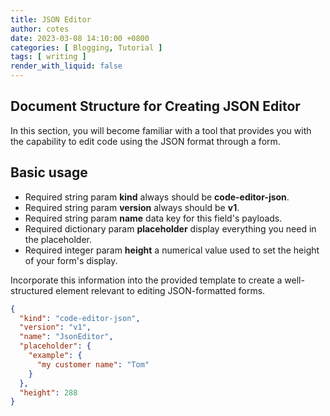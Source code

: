 ```yaml
---
title: JSON Editor
author: cotes
date: 2023-03-08 14:10:00 +0800
categories: [ Blogging, Tutorial ]
tags: [ writing ]
render_with_liquid: false
---
```


## Document Structure for Creating JSON Editor

In this section, you will become familiar with a tool that provides you with the capability to edit code using the JSON
format through a form.

## Basic usage

- Required string param **kind** always should be **code-editor-json**.
- Required string param **version** always should be **v1**.
- Required string param **name** data key for this field's payloads.
- Required dictionary param **placeholder** display everything you need in the placeholder.
- Required integer param **height** a numerical value used to set the height of your form's display.

Incorporate this information into the provided template to create a well-structured element relevant to editing
JSON-formatted forms.

```json
{
  "kind": "code-editor-json",
  "version": "v1",
  "name": "JsonEditor",
  "placeholder": {
    "example": {
      "my customer name": "Tom"
    }
  },
  "height": 288
}
```




